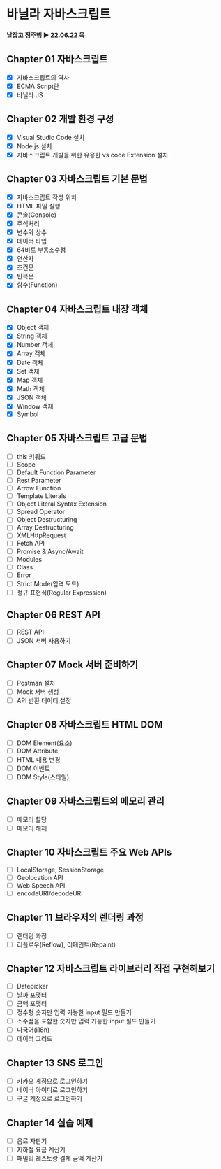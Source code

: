 # 바닐라 자바스크립트

**날잡고 정주행 ▶ 22.06.22 목**

## Chapter 01 자바스크립트

- [x] 자바스크립트의 역사
- [x] ECMA Script란
- [x] 바닐라 JS

## Chapter 02 개발 환경 구성

- [x] Visual Studio Code 설치
- [x] Node.js 설치
- [x] 자바스크립트 개발을 위한 유용한 vs code Extension 설치

## Chapter 03 자바스크립트 기본 문법

- [x] 자바스크립트 작성 위치
- [x] HTML 파일 실행
- [x] 콘솔(Console)
- [x] 주석처리
- [x] 변수와 상수
- [x] 데이터 타입
- [x] 64비트 부동소수점
- [x] 연산자
- [x] 조건문
- [x] 반복문
- [x] 함수(Function)

## Chapter 04 자바스크립트 내장 객체

- [x] Object 객체
- [x] String 객체
- [x] Number 객체
- [x] Array 객체
- [x] Date 객체
- [x] Set 객체
- [x] Map 객체
- [x] Math 객체
- [x] JSON 객체
- [x] Window 객체
- [x] Symbol

## Chapter 05 자바스크립트 고급 문법

- [ ] this 키워드
- [ ] Scope
- [ ] Default Function Parameter
- [ ] Rest Parameter
- [ ] Arrow Function
- [ ] Template Literals
- [ ] Object Literal Syntax Extension
- [ ] Spread Operator
- [ ] Object Destructuring
- [ ] Array Destructuring
- [ ] XMLHttpRequest
- [ ] Fetch API
- [ ] Promise & Async/Await
- [ ] Modules
- [ ] Class
- [ ] Error
- [ ] Strict Mode(엄격 모드)
- [ ] 정규 표현식(Regular Expression)

## Chapter 06 REST API

- [ ] REST API
- [ ] JSON 서버 사용하기

## Chapter 07 Mock 서버 준비하기

- [ ] Postman 설치
- [ ] Mock 서버 생성
- [ ] API 반환 데이터 설정

## Chapter 08 자바스크립트 HTML DOM

- [ ] DOM Element(요소)
- [ ] DOM Attribute
- [ ] HTML 내용 변경
- [ ] DOM 이벤트
- [ ] DOM Style(스타일)

## Chapter 09 자바스크립트의 메모리 관리

- [ ] 메모리 할당
- [ ] 메모리 해제

## Chapter 10 자바스크립트 주요 Web APIs

- [ ] LocalStorage, SessionStorage
- [ ] Geolocation API
- [ ] Web Speech API
- [ ] encodeURI/decodeURI

## Chapter 11 브라우저의 렌더링 과정

- [ ] 렌더링 과정
- [ ] 리플로우(Reflow), 리페인트(Repaint)

## Chapter 12 자바스크립트 라이브러리 직접 구현해보기

- [ ] Datepicker
- [ ] 날짜 포맷터
- [ ] 금액 포맷터
- [ ] 정수형 숫자만 입력 가능한 input 필드 만들기
- [ ] 소수점을 포함한 숫자만 입력 가능한 input 필드 만들기
- [ ] 다국어(i18n)
- [ ] 데이터 그리드

## Chapter 13 SNS 로그인

- [ ] 카카오 계정으로 로그인하기
- [ ] 네이버 아이디로 로그인하기
- [ ] 구글 계정으로 로그인하기

## Chapter 14 실습 예제

- [ ] 음료 자판기
- [ ] 지하철 요금 계산기
- [ ] 패밀리 레스토랑 결제 금액 계산기

